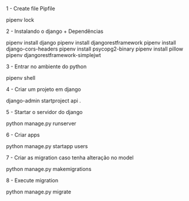 1 - Create file Pipfile

pipenv lock

2 - Instalando o django + Dependências

pipenv install django
pipenv install djangorestframework
pipenv install django-cors-headers
pipenv install psycopg2-binary
pipenv install pillow
pipenv djangorestframework-simplejwt

3 - Entrar no ambiente do python

pipenv shell

4 - Criar um projeto em django

django-admin startproject api .

5 - Startar o servidor do django

python manage.py runserver

6 - Criar apps

python manage.py startapp users

7 - Criar as migration caso tenha alteração no model

python manage.py makemigrations

8 - Execute migration

python manage.py migrate

